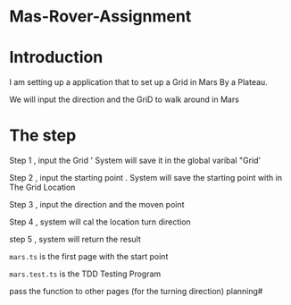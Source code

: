 # Mas-Rover-Assignment


# Introduction

I am setting up a application that to set up a Grid in Mars By a Plateau.

We will input the direction and the GriD to walk around in Mars

# The step
Step 1 , input the Grid  ' System will save it in the global varibal "Grid' 

Step 2 , input the starting point . System will save the starting point with in The Grid Location

Step 3 , input the direction and the moven point

Step 4 ,  system will cal the location turn direction

step 5 , system will return the result



`mars.ts` is the first page with the start point 

`mars.test.ts` is the TDD Testing Program 

pass the function to other pages (for the turning direction) planning#